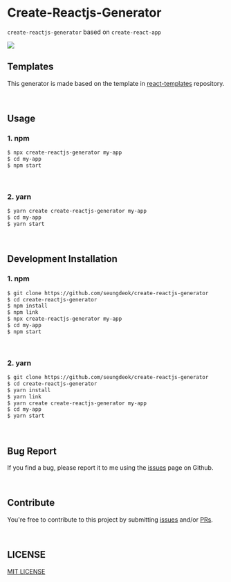 # Create-Reactjs-Generator

`create-reactjs-generator` based on `create-react-app`

<a href="https://hits.seeyoufarm.com">
  <img src="https://hits.seeyoufarm.com/api/count/incr/badge.svg?url=https%3A%2F%2Fgithub.com%2Fseungdeok%2Fcreate-reactjs-generator&count_bg=%2379C83D&title_bg=%23555555&icon=&icon_color=%23E7E7E7&title=hits&edge_flat=false"/>
</a>

</br>

## Templates

This generator is made based on the template in [react-templates](https://github.com/seungdeok/react-templates) repository.

</br>

## Usage

### 1. npm

```bash
$ npx create-reactjs-generator my-app
$ cd my-app
$ npm start
```

</br>

### 2. yarn

```bash
$ yarn create create-reactjs-generator my-app
$ cd my-app
$ yarn start
```

</br>

## Development Installation

### 1. npm

```bash
$ git clone https://github.com/seungdeok/create-reactjs-generator
$ cd create-reactjs-generator
$ npm install
$ npm link
$ npx create-reactjs-generator my-app
$ cd my-app
$ npm start
```

</br>

### 2. yarn

```bash
$ git clone https://github.com/seungdeok/create-reactjs-generator
$ cd create-reactjs-generator
$ yarn install
$ yarn link
$ yarn create create-reactjs-generator my-app
$ cd my-app
$ yarn start
```

</br>

## Bug Report

If you find a bug, please report it to me using the [issues](https://github.com/seungdeok/create-reactjs-generator/issues) page on Github.

</br>

## Contribute

You're free to contribute to this project by submitting [issues](https://github.com/seungdeok/create-reactjs-generator/issues) and/or [PRs](https://github.com/seungdeok/create-reactjs-generator/pulls).

</br>

## LICENSE

[MIT LICENSE](http://opensource.org/licenses/MIT)

